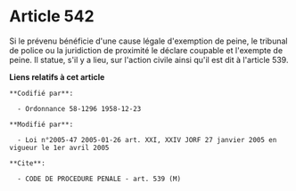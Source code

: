 # Article 542

Si le prévenu bénéficie d'une cause légale d'exemption de peine, le tribunal de police ou la juridiction de proximité le
déclare coupable et l'exempte de peine. Il statue, s'il y a lieu, sur l'action civile ainsi qu'il est dit à l'article 539.

**Liens relatifs à cet article**

	**Codifié par**:

	  - Ordonnance 58-1296 1958-12-23

	**Modifié par**:

	  - Loi n°2005-47 2005-01-26 art. XXI, XXIV JORF 27 janvier 2005 en vigueur le 1er avril 2005

	**Cite**:

	  - CODE DE PROCEDURE PENALE - art. 539 (M)
